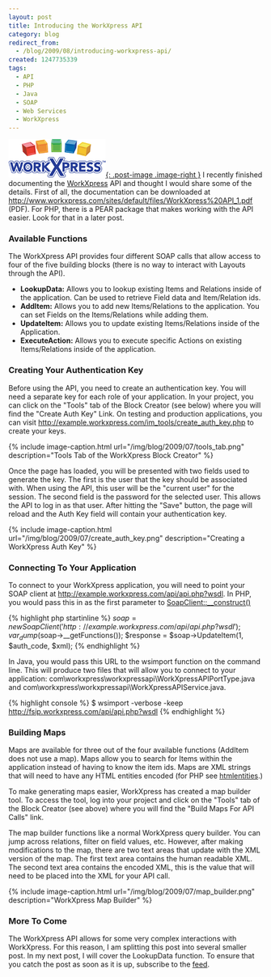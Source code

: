 ```yaml
---
layout: post
title: Introducing the WorkXpress API
category: blog
redirect_from:
  - /blog/2009/08/introducing-workxpress-api/
created: 1247735339
tags:
  - API
  - PHP
  - Java
  - SOAP
  - Web Services
  - WorkXpress
---
```

[![WorkXpress](/img/blog/workxpress-logo.png){: .post-image .image-right }](http://www.workxpress.com)
I recently finished documenting the [WorkXpress](http://www.workxpress.com) API
and thought I would share some of the details. First of all, the documentation
can be downloaded at
<http://www.workxpress.com/sites/default/files/WorkXpress%20API_1.pdf> (PDF).
For PHP, there is a PEAR package that makes working with the API easier. Look
for that in a later post.

<!--more-->

### Available Functions
The WorkXpress API provides four different SOAP calls that allow access to four
of the five building blocks (there is no way to interact with Layouts through
the API).

* **LookupData:** Allows you to lookup existing Items and Relations inside of
the application. Can be used to retrieve Field data and Item/Relation ids.
* **AddItem:** Allows you to add new Items/Relations to the application. You can set
Fields on the Items/Relations while adding them.
* **UpdateItem:** Allows you to update existing Items/Relations inside of the
Application.
* **ExecuteAction:** Allows you to execute specific Actions on existing
Items/Relations inside of the application.

### Creating Your Authentication Key
Before using the API, you need to create an authentication key. You will need a
separate key for each role of your application. In your project, you can click
on the "Tools" tab of the Block Creator (see below) where you will find the
"Create Auth Key" Link. On testing and production applications, you can visit
http://example.workxpress.com/im_tools/create_auth_key.php to create your keys.

{% include image-caption.html url="/img/blog/2009/07/tools_tab.png" description="Tools Tab of the WorkXpress Block Creator" %}

Once the page has loaded, you will be presented with two fields used to generate
the key. The first is the user that the key should be associated with. When
using the API, this user will be the "current user" for the session. The second
field is the password for the selected user. This allows the API to log in as
that user. After hitting the "Save" button, the page will reload and the Auth
Key field will contain your authentication key.

{% include image-caption.html url="/img/blog/2009/07/create_auth_key.png" description="Creating a WorkXpress Auth Key" %}

### Connecting To Your Application
To connect to your WorkXpress application, you will need to point your SOAP
client at http://example.workxpress.com/api/api.php?wsdl. In PHP, you would pass
this in as the first parameter to
[SoapClient::__construct()](http://us.php.net/manual/en/soapclient.soapclient.php)

{% highlight php startinline %}
$soap = new SoapClient('http://example.workxpress.com/api/api.php?wsdl');
var_dump($soap->__getFunctions());
$response = $soap->UpdateItem(1, $auth_code, $xml);
{% endhighlight %}

In Java, you would pass this URL to the wsimport function on the command line.
This will produce two files that will allow you to connect to your application:
com\workxpress\workxpressapi\WorkXpressAPIPortType.java and
com\workxpress\workxpressapi\WorkXpressAPIService.java.

{% highlight console %}
$ wsimport -verbose -keep http://fsip.workxpress.com/api/api.php?wsdl
{% endhighlight %}

### Building Maps
Maps are available for three out of the four available functions (AddItem does
not use a map). Maps allow you to search for Items within the application
instead of having to know the item ids. Maps are XML strings that will need to
have any HTML entities encoded (for PHP see
[htmlentities](http://us.php.net/manual/en/function.htmlentities.php).)

To make generating maps easier, WorkXpress has created a map builder tool.
To access the tool, log into your project and click on the "Tools" tab of the
Block Creator (see above) where you will find the "Build Maps For API Calls"
link.

The map builder functions like a normal WorkXpress query builder. You can jump
across relations, filter on field values, etc. However, after making
modifications to the map, there are two text areas that update with the XML
version of the map. The first text area contains the human readable XML. The
second text area contains the encoded XML, this is the value that will need to
be placed into the XML for your API call.

{% include image-caption.html url="/img/blog/2009/07/map_builder.png" description="WorkXpress Map Builder" %}

### More To Come
The WorkXpress API allows for some very complex interactions with WorkXpress.
For this reason, I am splitting this post into several smaller post. In my next
post, I will cover the LookupData function. To ensure that you catch the post as
soon as it is up, subscribe to the [feed](/blog/feed).

